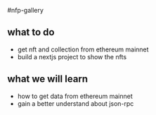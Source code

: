 #nfp-gallery

## what to do

- get nft and collection from ethereum mainnet
- build a nextjs project to show the nfts


## what we will learn 

- how to get data from ethereum mainnet
- gain a better understand about json-rpc
